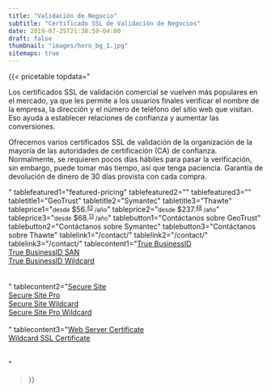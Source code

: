 ```yaml
---
title: "Validación de Negocio"
subtitle: "Certificado SSL de Validación de Negocios"
date: 2019-07-25T21:38:59-04:00
draft: false
thumbnail: "images/hero_bg_1.jpg"
sitemaps: true
---
```


{{< pricetable 
topdata="<p>Los certificados SSL de validación comercial se vuelven más populares en el mercado, ya que les permite a los usuarios finales verificar el nombre de la empresa, la dirección y el número de teléfono del sitio web que visitan. Eso ayuda a establecer relaciones de confianza y aumentar las conversiones.</p><p>Ofrecemos varios certificados SSL de validación de la organización de la mayoría de las autoridades de certificación (CA) de confianza. Normalmente, se requieren pocos días hábiles para pasar la verificación, sin embargo, puede tomar más tiempo, así que tenga paciencia. Garantía de devolución de dinero de 30 días provista con cada compra.</p>"
tablefeatured1="featured-pricing" tablefeatured2="" tablefeatured3="" 
tabletitle1="GeoTrust" tabletitle2="Symantec" tabletitle3="Thawte" 
tableprice1="<small>desde</small> $56.<small><sup><u>43</sup></u> /año</small>" tableprice2="<small>desde</small> $237.<small><sup><u>48</sup></u> /año</small>" tableprice3="<small>desde</small> $68.<small><sup><u>13</sup></u> /año</small>"
tablebutton1="Contáctanos sobre GeoTrust" tablebutton2="Contáctanos sobre Symantec" tablebutton3="Contáctanos sobre Thawte" 
tablelink1="/contact/" tablelink2="/contact/" tablelink3="/contact/" 
tablecontent1="<a href='/blog/geotrusttruebusinessid/'>True BusinessID</a><br><a href='/blog/geotrusttruebusinessidsan/'>True BusinessID SAN</a><br><a href='/blog/geotrusttruebusinessidwildcard/'>True BusinessID Wildcard</a><br><br><br>" 
tablecontent2="<a href='/blog/symantecsecuresite/'>Secure Site</a><br><a href='/blog/symantecsecuresitepro/'>Secure Site Pro</a><br><a href='/blog/symantecsecuresitewildcard/'>Secure Site Wildcard</a><br><a href='/blog/symantecsecuresiteprowildcard/'>Secure Site Pro Wildcard</a><br><br>" 
tablecontent3="<a href='/blog/thawtewebservercertificate/'>Web Server Certificate</a><br><a href='/blog/thawtewildcardsslcertificate/'>Wildcard SSL Certificate</a><br><br><br>"

 >}}